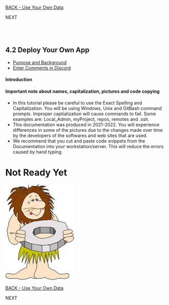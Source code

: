 <!-- ------------------------------------------------------------------------- -->

<div class="page-back">

[BACK - Use Your Own Data](/FormR/fr0501_Use-Your_Qwn_Data.md)
</div><div class="page-next disabled">

NEXT
</div><div style="margin-top:35px">&nbsp;</div>

<!-- ------------------------------------------------------------------------- -->


## 4.2 Deploy Your Own App
- [Purpose and Background](../Setup/purposes/pfr0307_Setup-React-Apps-Ubuntu.md)
- [Enter Comments in Discord](https://discord.com/channels/928752444316483585/932678480863305770)

#### Introduction


#### Important note about names, capitalization, pictures and code copying
- In this tutorial please be careful to use the Exact Spelling and Capitalization. You will be using Windows, Unix and GitBash command prompts. Improper captialization will cause commands to fail. Some examples are: Local_Admin, myProject, repos, remotes and .ssh.
- This documentation was produced in 2021-2022. You will experience differences in some of the pictures due to the changes made over time by the developers of the softwares and web sites that are used.
- We recommend that you cut and paste code snippets from the Documentation into your workstation/server. This will reduce the errors caused by hand typing.


# Not Ready Yet

![Not Ready Yet](./images/fr0000-01_not-ready.png "Not Ready Yet")

<!-- ------------------------------------------------------------------------- -->

<div class="page-back">

[BACK - Use Your Own Data](/FormR/fr0501_Use-Your_Qwn_Data.md)
</div><div class="page-next disabled">

NEXT
</div>

<!-- ------------------------------------------------------------------------- -->